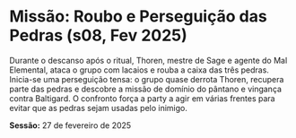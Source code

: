 # Missão: Roubo e Perseguição das Pedras (s08, Fev 2025)

Durante o descanso após o ritual, Thoren, mestre de Sage e agente do Mal Elemental, ataca o grupo com lacaios e rouba a caixa das três pedras. Inicia-se uma perseguição tensa: o grupo quase derrota Thoren, recupera parte das pedras e descobre a missão de domínio do pântano e vingança contra Baltigard. O confronto força a party a agir em várias frentes para evitar que as pedras sejam usadas pelo inimigo.

**Sessão:** 27 de fevereiro de 2025


















